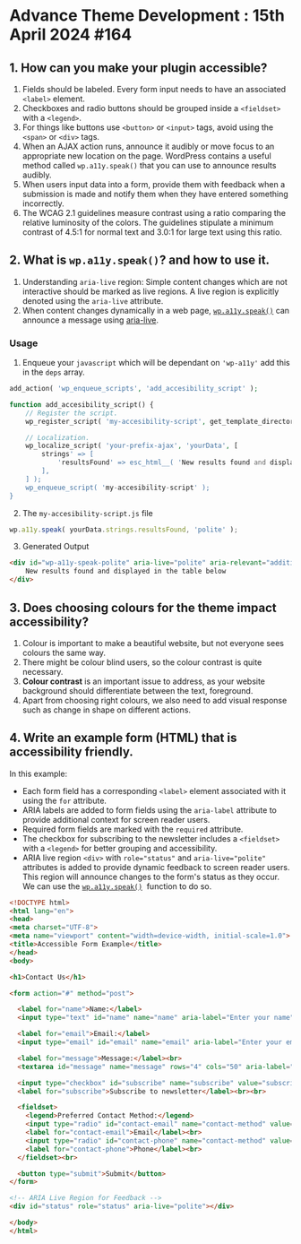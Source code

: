 # Advance Theme Development : 15th April 2024 #164
## 1. How can you make your plugin accessible?
1. Fields should be labeled. Every form input needs to have an associated `<label>` element.
2. Checkboxes and radio buttons should be grouped inside a `<fieldset>` with a `<legend>`.
3. For things like buttons use `<button>` or `<input>` tags, avoid using the `<span>` or `<div>` tags.
4. When an AJAX action runs, announce it audibly or move focus to an appropriate new location on the page. WordPress contains a useful method called `wp.a11y.speak()` that you can use to announce results audibly.
5. When users input data into a form, provide them with feedback when a submission is made and notify them when they have entered something incorrectly.
6. The WCAG 2.1 guidelines measure contrast using a ratio comparing the relative luminosity of the colors. The guidelines stipulate a minimum contrast of 4.5:1 for normal text and 3.0:1 for large text using this ratio.
## 2. What is `wp.a11y.speak()`? and how to use it.
1. Understanding `aria-live` region: Simple content changes which are not interactive should be marked as live regions. A live region is explicitly denoted using the `aria-live` attribute.
2. When content changes dynamically in a web page, [`wp.a11y.speak()`](https://make.wordpress.org/accessibility/handbook/markup/wp-a11y-speak/) can announce a message using [aria-live](https://developer.mozilla.org/en-US/docs/Web/Accessibility/ARIA/ARIA_Live_Regions).
### Usage
1. Enqueue your `javascript` which will be dependant on `'wp-a11y'`  add this in the `deps` array.
```php
add_action( 'wp_enqueue_scripts', 'add_accesibility_script' );

function add_accesibility_script() {
	// Register the script.
    wp_register_script( 'my-accesibility-script', get_template_directory_uri() . '/assets/js/your-ajax-file.js',[ 'wp-a11y',], false, true );

    // Localization.
    wp_localize_script( 'your-prefix-ajax', 'yourData', [
        strings' => [
            'resultsFound' => esc_html__( 'New results found and displayed in the table below', 'your-theme' )
        ],
    ] );
    wp_enqueue_script( 'my-accesibility-script' );
}
```

2. The `my-accesibility-script.js` file
```js
wp.a11y.speak( yourData.strings.resultsFound, 'polite' );
```

3. Generated Output
```html
<div id="wp-a11y-speak-polite" aria-live="polite" aria-relevant="additions text" aria-atomic="true" class="screen-reader-text wp-a11y-speak-region">
	New results found and displayed in the table below
</div>
```
## 3. Does choosing colours for the theme impact accessibility?
1. Colour is important to make a beautiful website, but not everyone sees colours the same way.
2. There might be colour blind users, so the colour contrast is quite necessary.
3. **Colour contrast** is an important issue to address, as your website background should differentiate between the text, foreground.
4. Apart from choosing right colours, we also need to add visual response such as change in shape on different actions. 

## 4. Write an example form (HTML) that is accessibility friendly.

In this example:
- Each form field has a corresponding `<label>` element associated with it using the `for` attribute.
- ARIA labels are added to form fields using the `aria-label` attribute to provide additional context for screen reader users.
- Required form fields are marked with the `required` attribute.
- The checkbox for subscribing to the newsletter includes a `<fieldset>` with a `<legend>` for better grouping and accessibility.
- ARIA live region `<div>` with `role="status"` and `aria-live="polite"` attributes is added to provide dynamic feedback to screen reader users. This region will announce changes to the form's status as they occur. We can use the [`wp.a11y.speak()`](https://make.wordpress.org/accessibility/handbook/markup/wp-a11y-speak/)  function to do so.

```html
<!DOCTYPE html>
<html lang="en">
<head>
<meta charset="UTF-8">
<meta name="viewport" content="width=device-width, initial-scale=1.0">
<title>Accessible Form Example</title>
</head>
<body>

<h1>Contact Us</h1>

<form action="#" method="post">

  <label for="name">Name:</label>
  <input type="text" id="name" name="name" aria-label="Enter your name" required><br><br>

  <label for="email">Email:</label>
  <input type="email" id="email" name="email" aria-label="Enter your email address" required><br><br>

  <label for="message">Message:</label><br>
  <textarea id="message" name="message" rows="4" cols="50" aria-label="Enter your message" required></textarea><br><br>

  <input type="checkbox" id="subscribe" name="subscribe" value="subscribe">
  <label for="subscribe">Subscribe to newsletter</label><br><br>

  <fieldset>
    <legend>Preferred Contact Method:</legend>
    <input type="radio" id="contact-email" name="contact-method" value="email">
    <label for="contact-email">Email</label><br>
    <input type="radio" id="contact-phone" name="contact-method" value="phone">
    <label for="contact-phone">Phone</label><br>
  </fieldset><br>

  <button type="submit">Submit</button>
</form>

<!-- ARIA Live Region for Feedback -->
<div id="status" role="status" aria-live="polite"></div>

</body>
</html>

```
